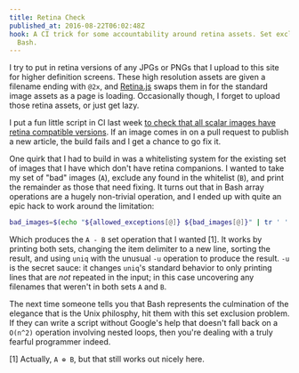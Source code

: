 ```yaml
---
title: Retina Check
published_at: 2016-08-22T06:02:48Z
hook: A CI trick for some accountability around retina assets. Set exclusion in
  Bash.
---
```


I try to put in retina versions of any JPGs or PNGs that I upload to this site
for higher definition screens. These high resolution assets are given a
filename ending with `@2x`, and [Retina.js][retina-js] swaps them in for the
standard image assets as a page is loading. Occasionally though, I forget to
upload those retina assets, or just get lazy.

I put a fun little script in CI last week [to check that all scalar images have
retina compatible versions][check-retina]. If an image comes in on a pull
request to publish a new article, the build fails and I get a chance to go fix
it.

One quirk that I had to build in was a whitelisting system for the existing set
of images that I have which don't have retina companions. I wanted to take my
set of "bad" images (`A`), exclude any found in the whitelist (`B`), and print
the remainder as those that need fixing. It turns out that in Bash array
operations are a hugely non-trivial operation, and I ended up with quite an
epic hack to work around the limitation:

``` sh
bad_images=$(echo "${allowed_exceptions[@]} ${bad_images[@]}" | tr ' ' '\n' | sort | uniq -u)
```

Which produces the `A - B` set operation that I wanted [1]. It works by
printing both sets, changing the item delimiter to a new line, sorting the
result, and using `uniq` with the unusual `-u` operation to produce the result.
`-u` is the secret sauce: it changes `uniq`'s standard behavior to only
printing lines that are _not_ repeated in the input; in this case uncovering
any filenames that weren't in both sets `A` and `B`.

The next time someone tells you that Bash represents the culmination of the
elegance that is the Unix philosphy, hit them with this set exclusion problem.
If they can write a script without Google's help that doesn't fall back on a
`O(n^2)` operation involving nested loops, then you're dealing with a truly
fearful programmer indeed.

[1] Actually, `A ⊕ B`, but that still works out nicely here.

[check-retina]: https://github.com/brandur/sorg/blob/master/scripts/check_retina.sh
[retina-js]: https://imulus.github.io/retinajs/
